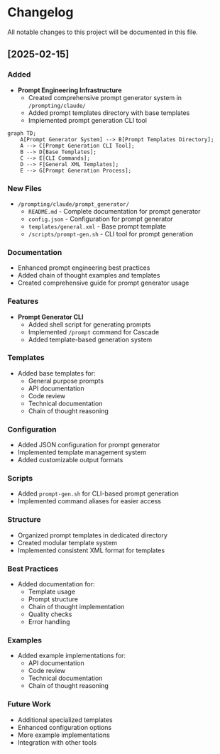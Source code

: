 # Changelog

All notable changes to this project will be documented in this file.

## [2025-02-15]

### Added
- **Prompt Engineering Infrastructure**
  - Created comprehensive prompt generator system in `/prompting/claude/`
  - Added prompt templates directory with base templates
  - Implemented prompt generation CLI tool

```mermaid
graph TD;
    A[Prompt Generator System] --> B[Prompt Templates Directory];
    A --> C[Prompt Generation CLI Tool];
    B --> D[Base Templates];
    C --> E[CLI Commands];
    D --> F[General XML Templates];
    E --> G[Prompt Generation Process];
```

### New Files
- `/prompting/claude/prompt_generator/`
  - `README.md` - Complete documentation for prompt generator
  - `config.json` - Configuration for prompt generator
  - `templates/general.xml` - Base prompt template
  - `/scripts/prompt-gen.sh` - CLI tool for prompt generation

### Documentation
- Enhanced prompt engineering best practices
- Added chain of thought examples and templates
- Created comprehensive guide for prompt generator usage

### Features
- **Prompt Generator CLI**
  - Added shell script for generating prompts
  - Implemented `/prompt` command for Cascade
  - Added template-based generation system

### Templates
- Added base templates for:
  - General purpose prompts
  - API documentation
  - Code review
  - Technical documentation
  - Chain of thought reasoning

### Configuration
- Added JSON configuration for prompt generator
- Implemented template management system
- Added customizable output formats

### Scripts
- Added `prompt-gen.sh` for CLI-based prompt generation
- Implemented command aliases for easier access

### Structure
- Organized prompt templates in dedicated directory
- Created modular template system
- Implemented consistent XML format for templates

### Best Practices
- Added documentation for:
  - Template usage
  - Prompt structure
  - Chain of thought implementation
  - Quality checks
  - Error handling

### Examples
- Added example implementations for:
  - API documentation
  - Code review
  - Technical documentation
  - Chain of thought reasoning

### Future Work
- Additional specialized templates
- Enhanced configuration options
- More example implementations
- Integration with other tools

